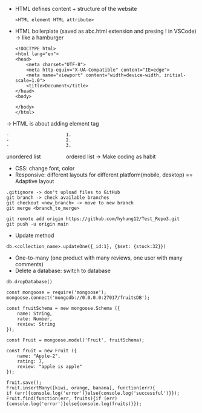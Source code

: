 - HTML defines content + structure of the website

    ```
    <HTML element HTML attribute>
    ```
    
- HTML boilerplate (saved as abc.html extension and presing ! in VSCode) -> like a hamburger

    ```
    <!DOCTYPE html>
    <html lang="en">
    <head>
        <meta charset="UTF-8">
        <meta http-equiv="X-UA-Compatible" content="IE=edge">
        <meta name="viewport" content="width=device-width, initial-scale=1.0">
        <title>Document</title>
    </head>
    <body>

    </body>
    </html>
    ```
    
-> HTML is about adding element tag
```
-                     1.
-                     2.
-                     3.
```
unordered list    &nbsp; &nbsp; &nbsp; &nbsp; &nbsp; &nbsp; &nbsp; &nbsp;  ordered list
-> Make coding as habit

- CSS: change font, color
- Responsive: different layouts for different platform(mobile, desktop) == Adaptive layout
```
.gitignore -> don't upload files to GitHub
git branch -> check available branches
git checkout <new_branch> -> move to new branch
git merge <branch_to_merge>

git remote add origin https://github.com/hyhung12/Test_Repo3.git
git push -u origin main
```
- Update method
```
db.<collection_name>.updateOne({_id:1}, {$set: {stock:32}})
```
- One-to-many (one product with many reviews, one user with many comments)
- Delete a database: switch to database
```
db.dropDatabase()
```
```
const mongoose = require('mongoose');
mongoose.connect('mongodb://0.0.0.0:27017/fruitsDB');

const fruitSchema = new mongoose.Schema ({
    name: String,
    rate: Number,
    review: String
});

const Fruit = mongoose.model('Fruit', fruitSchema);

const fruit = new Fruit ({
    name: "Apple-2",
    rating: 7,
    review: "apple is apple"
});

fruit.save();
Fruit.insertMany([kiwi, orange, banana], function(err){
if (err){console.log('error')}else{console.log('successful')}});
Fruit.find(function(err, fruits){if (err){console.log('error')}else{console.log(fruits)}});
```

